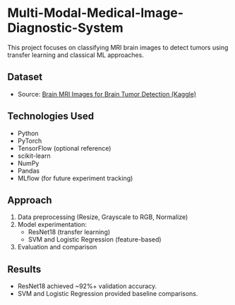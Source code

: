 # Multi-Modal-Medical-Image-Diagnostic-System

This project focuses on classifying MRI brain images to detect tumors using transfer learning and classical ML approaches.

## Dataset
- Source: [Brain MRI Images for Brain Tumor Detection (Kaggle)](https://www.kaggle.com/datasets/navoneel/brain-mri-images-for-brain-tumor-detection)

## Technologies Used
- Python
- PyTorch
- TensorFlow (optional reference)
- scikit-learn
- NumPy
- Pandas
- MLflow (for future experiment tracking)

## Approach
1. Data preprocessing (Resize, Grayscale to RGB, Normalize)
2. Model experimentation:
   - ResNet18 (transfer learning)
   - SVM and Logistic Regression (feature-based)
3. Evaluation and comparison

## Results
- ResNet18 achieved ~92%+ validation accuracy.
- SVM and Logistic Regression provided baseline comparisons.


